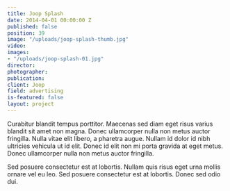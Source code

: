 ```yaml
---
title: Joop Splash
date: 2014-04-01 00:00:00 Z
published: false
position: 39
image: "/uploads/joop-splash-thumb.jpg"
video: 
images:
- "/uploads/joop-splash-01.jpg"
director: 
photographer: 
publication: 
client: Joop
field: advertising
is-featured: false
layout: project
---
```


Curabitur blandit tempus porttitor. Maecenas sed diam eget risus varius blandit sit amet non magna. Donec ullamcorper nulla non metus auctor fringilla. Nulla vitae elit libero, a pharetra augue. Nullam id dolor id nibh ultricies vehicula ut id elit. Donec id elit non mi porta gravida at eget metus. Donec ullamcorper nulla non metus auctor fringilla.

Sed posuere consectetur est at lobortis. Nullam quis risus eget urna mollis ornare vel eu leo. Sed posuere consectetur est at lobortis. Donec sed odio dui.